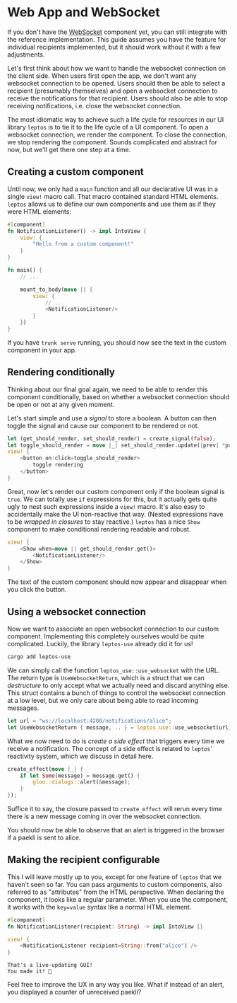 # Web App and WebSocket

If you don't have the [WebSocket](websocket.md) component yet, you can still integrate with the reference implementation.
This guide assumes you have the feature for individual recipients implemented, but it should work without it with a few adjustments.

Let's first think about how we want to handle the websocket connection on the client side.
When users first open the app, we don't want any websocket connection to be opened.
Users should then be able to select a recipient (presumably themselves) and open a websocket connection to receive the notifications for that recipient.
Users should also be able to stop receiving notifications, i.e. close the websocket connection.

The most idiomatic way to achieve such a life cycle for resources in our UI library `leptos` is to tie it to the life cycle of a UI component.
To open a websocket connection, we render the component.
To close the connection, we stop rendering the component.
Sounds complicated and abstract for now, but we'll get there one step at a time.

## Creating a custom component

Until now, we only had a `main` function and all our declarative UI was in a single `view!` macro call.
That macro contained standard HTML elements.
`leptos` allows us to define our own components and use them as if they were HTML elements:

```rust
#[component]
fn NotificationListener() -> impl IntoView {
    view! {
        "Hello from a custom component!"
    }
}

fn main() {
    // ...

    mount_to_body(move || {
        view! {
            // ...
            <NotificationListener/>
        }
    })
}
```

If you have `trunk serve` running, you should now see the text in the custom component in your app.

## Rendering conditionally

Thinking about our final goal again, we need to be able to render this component conditionally, based on whether a websocket connection should be open or not at any given moment.

Let's start simple and use a _signal_ to store a boolean.
A button can then toggle the signal and cause our component to be rendered or not.

```rust
let (get_should_render, set_should_render) = create_signal(false);
let toggle_should_render = move |_| set_should_render.update(|prev| *prev = !*prev);
view! {
    <button on:click=toggle_should_render>
        toggle rendering
    </button>
}
```

Great, now let's render our custom component only if the boolean signal is `true`.
We can totally use `if` expressions for this, but it actually gets quite ugly to nest such expressions inside a `view!` macro.
It's also easy to accidentally make the UI non-reactive that way.
(Nested expressions have to be _wrapped in closures_ to stay reactive.)
`leptos` has a nice `Show` component to make conditional rendering readable and robust.

```rust
view! {
    <Show when=move || get_should_render.get()>
        <NotificationListener/>
    </Show>
}
```

The text of the custom component should now appear and disappear when you click the button.

## Using a websocket connection

Now we want to associate an open websocket connection to our custom component.
Implementing this completely ourselves would be quite complicated.
Luckily, the library `leptos-use` already did it for us!

```sh
cargo add leptos-use
```

We can simply call the function `leptos_use::use_websocket` with the URL.
The return type is `UseWebsocketReturn`, which is a struct that we can _destructure_ to only accept what we actually need and discard anything else.
This struct contains a bunch of things to control the websocket connection at a low level, but we only care about being able to read incoming messages.

```rust
let url = "ws://localhost:4200/notifications/alice";
let UseWebsocketReturn { message, .. } = leptos_use::use_websocket(url);
```

What we now need to do is _create a side effect_ that triggers every time we receive a notification.
The concept of a side effect is related to `leptos`' reactivity system, which we discuss in detail here.

```rust
create_effect(move |_| {
    if let Some(message) = message.get() {
        gloo::dialogs::alert(&message);
    }
});
```

Suffice it to say, the closure passed to `create_effect` will rerun every time there is a new message coming in over the websocket connection.

You should now be able to observe that an alert is triggered in the browser if a paekli is sent to alice.

## Making the recipient configurable

This I will leave mostly up to you, except for one feature of `leptos` that we haven't seen so far.
You can pass arguments to custom components, also referred to as "attributes" from the HTML perspective.
When declaring the component, it looks like a regular parameter.
When you use the component, it works with the `key=value` syntax like a normal HTML element.

```rust
#[component]
fn NotificationListener(recipient: String) -> impl IntoView {}

view! {
    <NotificationListener recipient=String::from("alice") />
}
```

```admonish success
That's a live-updating GUI!
You made it! 🥳
```

Feel free to improve the UX in any way you like.
What if instead of an alert, you displayed a counter of unreceived paekli?
